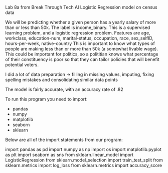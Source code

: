 Lab 8a from Break Through Tech AI 
Logistic Regression model on census data 

We will be predicting whether a given person has a yearly salary of more than or less than 50k. The label is income_binary.
This is a supervised learning problem, and a logistic regression problem.
Features are age, workclass, education-num, marital-status, occupation, race, sex_selfID, hours-per-week, native-country
This is important to know what types of people are making less than or more than 50k (a somewhat livable wage). This could be important for politics, so a polititian knows what percentage of their constituency is poor so that they can tailor policies that will benefit potential voters.

I did a lot of data preparation -> filling in missing values, imputing, fixing spelling mistakes and consolidating similar data points 

The model is fairly accurate, with an accuracy rate of .82 

To run this program you need to import: 
  - pandas
  - numpy
  - matplotlib
  - seaborn
  - sklearn

Below are all of the import statements from our program: 

import pandas as pd
import numpy as np
import os 
import matplotlib.pyplot as plt
import seaborn as sns
from sklearn.linear_model import LogisticRegression
from sklearn.model_selection import train_test_split 
from sklearn.metrics import log_loss
from sklearn.metrics import accuracy_score
